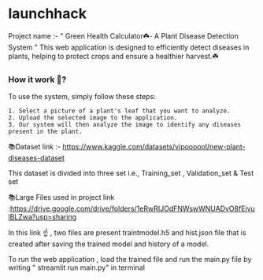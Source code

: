 # launchhack
Project name :- "  Green Health Calculator☘️- A Plant Disease Detection System "
This web application is designed to efficiently detect diseases in plants, helping to protect crops and ensure a healthier harvest.☘️

### How it work 🤖?
 To use the system, simply follow these steps:

    1. Select a picture of a plant's leaf that you want to analyze.
    2. Upload the selected image to the application.
    3. Our system will then analyze the image to identify any diseases present in the plant.

📚Dataset link :- https://www.kaggle.com/datasets/vipoooool/new-plant-diseases-dataset

This dataset is divided into three set i.e., Training_set , Validation_set & Test set 

📚Large Files used in project link :https://drive.google.com/drive/folders/1eRwRIJOdFNWswWNUADvO8fEjvulBLZwa?usp=sharing

   In this link ☝️ , two files are present traintmodel.h5 and hist.json file that is created after saving the trained model and history of a model.

 To run the web application , load the trained file and run the main.py file by writing " streamlit run main.py" in terminal 

